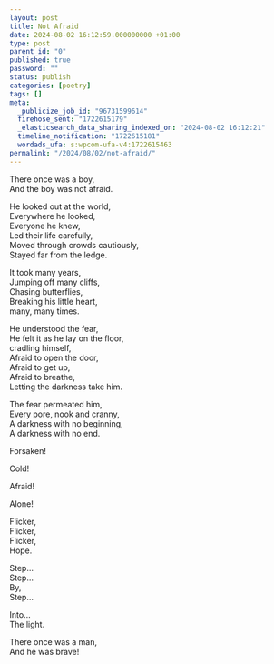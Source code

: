 ```yaml
---
layout: post
title: Not Afraid
date: 2024-08-02 16:12:59.000000000 +01:00
type: post
parent_id: "0"
published: true
password: ""
status: publish
categories: [poetry]
tags: []
meta:
  _publicize_job_id: "96731599614"
  firehose_sent: "1722615179"
  _elasticsearch_data_sharing_indexed_on: "2024-08-02 16:12:21"
  timeline_notification: "1722615181"
  wordads_ufa: s:wpcom-ufa-v4:1722615463
permalink: "/2024/08/02/not-afraid/"
---
```


There once was a boy,\
And the boy was not afraid.

He looked out at the world,\
Everywhere he looked,\
Everyone he knew,\
Led their life carefully,\
Moved through crowds cautiously,\
Stayed far from the ledge.

It took many years,\
Jumping off many cliffs,\
Chasing butterflies,\
Breaking his little heart,\
many, many times.

He understood the fear,\
He felt it as he lay on the floor,\
cradling himself,\
Afraid to open the door,\
Afraid to get up,\
Afraid to breathe,\
Letting the darkness take him.

The fear permeated him,\
Every pore, nook and cranny,\
A darkness with no beginning,\
A darkness with no end.

Forsaken!

Cold!

Afraid!

Alone!

Flicker,\
Flicker,\
Flicker,\
Hope.

Step\...\
Step\...\
By,\
Step\...

Into\...\
The light.

There once was a man,\
And he was brave!
